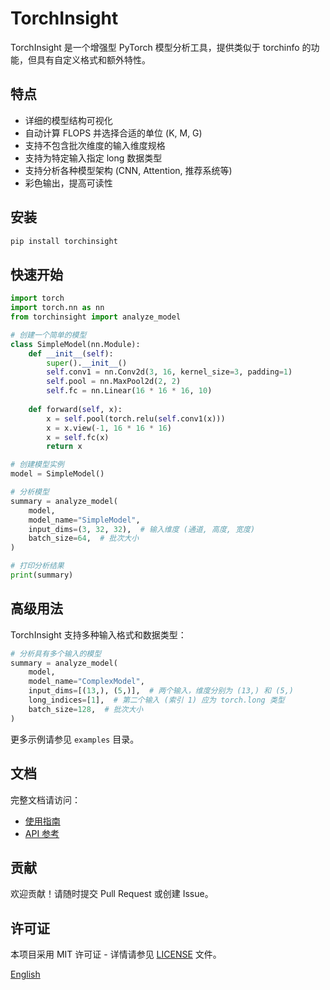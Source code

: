 # TorchInsight

TorchInsight 是一个增强型 PyTorch 模型分析工具，提供类似于 torchinfo 的功能，但具有自定义格式和额外特性。

## 特点

- 详细的模型结构可视化
- 自动计算 FLOPS 并选择合适的单位 (K, M, G)
- 支持不包含批次维度的输入维度规格
- 支持为特定输入指定 long 数据类型
- 支持分析各种模型架构 (CNN, Attention, 推荐系统等)
- 彩色输出，提高可读性

## 安装

```bash
pip install torchinsight
```

## 快速开始

```python
import torch
import torch.nn as nn
from torchinsight import analyze_model

# 创建一个简单的模型
class SimpleModel(nn.Module):
    def __init__(self):
        super().__init__()
        self.conv1 = nn.Conv2d(3, 16, kernel_size=3, padding=1)
        self.pool = nn.MaxPool2d(2, 2)
        self.fc = nn.Linear(16 * 16 * 16, 10)
        
    def forward(self, x):
        x = self.pool(torch.relu(self.conv1(x)))
        x = x.view(-1, 16 * 16 * 16)
        x = self.fc(x)
        return x

# 创建模型实例
model = SimpleModel()

# 分析模型
summary = analyze_model(
    model,
    model_name="SimpleModel",
    input_dims=(3, 32, 32),  # 输入维度 (通道, 高度, 宽度)
    batch_size=64,  # 批次大小
)

# 打印分析结果
print(summary)
```

## 高级用法

TorchInsight 支持多种输入格式和数据类型：

```python
# 分析具有多个输入的模型
summary = analyze_model(
    model,
    model_name="ComplexModel",
    input_dims=[(13,), (5,)],  # 两个输入，维度分别为 (13,) 和 (5,)
    long_indices=[1],  # 第二个输入 (索引 1) 应为 torch.long 类型
    batch_size=128,  # 批次大小
)
```

更多示例请参见 `examples` 目录。

## 文档

完整文档请访问：
- [使用指南](docs/usage_zh.md)
- [API 参考](docs/api_zh.md)

## 贡献

欢迎贡献！请随时提交 Pull Request 或创建 Issue。

## 许可证

本项目采用 MIT 许可证 - 详情请参见 [LICENSE](LICENSE) 文件。

[English](README.md)
